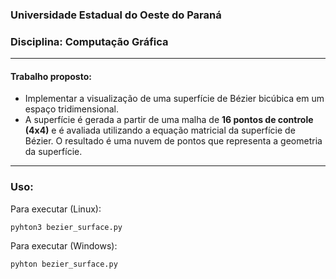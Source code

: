 ### Universidade Estadual do Oeste do Paraná
### Disciplina: Computação Gráfica

---

#### **Trabalho proposto:**
- Implementar a visualização de uma superfície de Bézier bicúbica em um espaço tridimensional.
- A superfície é gerada a partir de uma malha de **16 pontos de controle (4x4)** e é avaliada utilizando a equação matricial da superfície de Bézier. O resultado é uma nuvem de pontos que representa a geometria da superfície.

---

### Uso:

Para executar (Linux):
```
pyhton3 bezier_surface.py
```

Para executar (Windows):
```
pyhton bezier_surface.py
```
